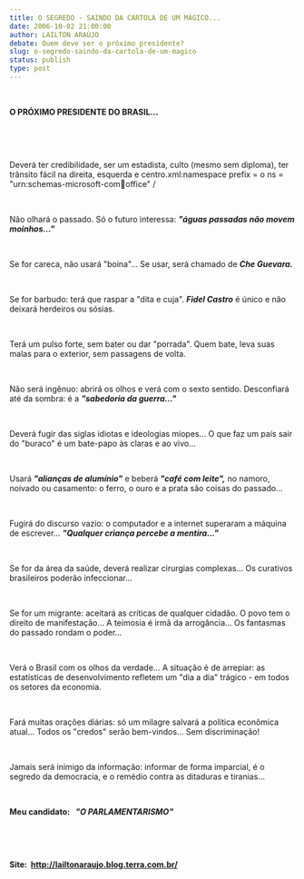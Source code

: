 ```yaml
---
title: O SEGREDO - SAINDO DA CARTOLA DE UM MÁGICO...
date: 2006-10-02 21:00:00
author: LAILTON ARAÚJO
debate: Quem deve ser o próximo presidente?
slug: o-segredo-saindo-da-cartola-de-um-magico
status: publish 
type: post
---
```


 


**O PRÓXIMO PRESIDENTE DO BRASIL...**


 


 


Deverá ter credibilidade, ser um estadista, culto (mesmo sem diploma), ter trânsito fácil na direita, esquerda e centro.xml:namespace prefix = o ns = "urn:schemas-microsoft-com:office:office" /


 


Não olhará o passado. Só o futuro interessa: ***"águas passadas não movem moinhos..."***


 


Se for careca, não usará "boina"... Se usar, será chamado de ***Che Guevara.***


 


Se for barbudo: terá que raspar a "dita e cuja". ***Fidel Castro*** é único e não deixará herdeiros ou sósias.


 


Terá um pulso forte, sem bater ou dar "porrada". Quem bate, leva suas malas para o exterior, sem passagens de volta.


 


Não será ingênuo: abrirá os olhos e verá com o sexto sentido. Desconfiará até da sombra: é a ***"sabedoria da guerra..."***


 


Deverá fugir das siglas idiotas e ideologias míopes... O que faz um país sair do "buraco" é um bate-papo às claras e ao vivo...


 


Usará ***"alianças de alumínio"*** e beberá ***"café com leite",*** no namoro, noivado ou casamento: o ferro, o ouro e a prata são coisas do passado...


 


Fugirá do discurso vazio: o computador e a internet superaram a máquina de escrever... ***"Qualquer criança percebe a mentira..."***


 


Se for da área da saúde, deverá realizar cirurgias complexas... Os curativos brasileiros poderão infeccionar...


 


Se for um migrante: aceitará as críticas de qualquer cidadão. O povo tem o direito de manifestação... A teimosia é irmã da arrogância... Os fantasmas do passado rondam o poder...


 


Verá o Brasil com os olhos da verdade... A situação é de arrepiar: as estatísticas de desenvolvimento refletem um "dia a dia" trágico - em todos os setores da economia.


 


Fará muitas orações diárias: só um milagre salvará a política econômica atual... Todos os "credos" serão bem-vindos... Sem discriminação!


 


Jamais será inimigo da informação: informar de forma imparcial, é o segredo da democracia, e o remédio contra as ditaduras e tiranias...


 


**Meu candidato:   *"O PARLAMENTARISMO"*** 


 


 


**Site:  <http://lailtonaraujo.blog.terra.com.br/>**


 


 


 


 


 



